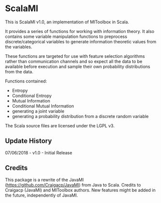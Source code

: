 # ScalaMI

This is ScalaMI v1.0, an implementation of MIToolbox in Scala.

It provides a series of functions for working with information theory. It also 
contains some variable manipulation functions to preprocess discrete/categorical
variables to generate information theoretic values from the variables. 

These functions are targeted for use with feature selection algorithms rather 
than communication channels and so expect all the data to be available before 
execution and sample their own probability distributions from the data.

Functions contained:
 - Entropy
 - Conditional Entropy
 - Mutual Information
 - Conditional Mutual Information
 - generating a joint variable
 - generating a probability distribution from a discrete random variable

The Scala source files are licensed under the LGPL v3. 

## Update History
07/06/2018 - v1.0 - Initial Release

## Credits
This package is a rewrite of the JavaMI (https://github.com/Craigacp/JavaMI) from Java to Scala.
Credits to Craigacp (JavaMI) and MIToolbox authors.
New features might be added in the future, independently of JavaMI.
